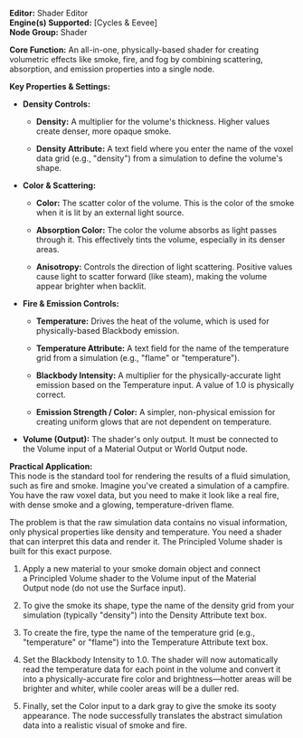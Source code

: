 **Editor:** Shader Editor  
**Engine(s) Supported:** [Cycles & Eevee]  
**Node Group:** Shader

**Core Function:** An all-in-one, physically-based shader for creating volumetric effects like smoke, fire, and fog by combining scattering, absorption, and emission properties into a single node.

**Key Properties & Settings:**

- **Density Controls:**
    
    - **Density:** A multiplier for the volume's thickness. Higher values create denser, more opaque smoke.
        
    - **Density Attribute:** A text field where you enter the name of the voxel data grid (e.g., "density") from a simulation to define the volume's shape.
        
- **Color & Scattering:**
    
    - **Color:** The scatter color of the volume. This is the color of the smoke when it is lit by an external light source.
        
    - **Absorption Color:** The color the volume absorbs as light passes through it. This effectively tints the volume, especially in its denser areas.
        
    - **Anisotropy:** Controls the direction of light scattering. Positive values cause light to scatter forward (like steam), making the volume appear brighter when backlit.
        
- **Fire & Emission Controls:**
    
    - **Temperature:** Drives the heat of the volume, which is used for physically-based Blackbody emission.
        
    - **Temperature Attribute:** A text field for the name of the temperature grid from a simulation (e.g., "flame" or "temperature").
        
    - **Blackbody Intensity:** A multiplier for the physically-accurate light emission based on the Temperature input. A value of 1.0 is physically correct.
        
    - **Emission Strength / Color:** A simpler, non-physical emission for creating uniform glows that are not dependent on temperature.
        
- **Volume (Output):** The shader's only output. It must be connected to the Volume input of a Material Output or World Output node.
    

**Practical Application:**  
This node is the standard tool for rendering the results of a fluid simulation, such as fire and smoke. Imagine you've created a simulation of a campfire. You have the raw voxel data, but you need to make it look like a real fire, with dense smoke and a glowing, temperature-driven flame.

The problem is that the raw simulation data contains no visual information, only physical properties like density and temperature. You need a shader that can interpret this data and render it. The Principled Volume shader is built for this exact purpose.

1. Apply a new material to your smoke domain object and connect a Principled Volume shader to the Volume input of the Material Output node (do not use the Surface input).
    
2. To give the smoke its shape, type the name of the density grid from your simulation (typically "density") into the Density Attribute text box.
    
3. To create the fire, type the name of the temperature grid (e.g., "temperature" or "flame") into the Temperature Attribute text box.
    
4. Set the Blackbody Intensity to 1.0. The shader will now automatically read the temperature data for each point in the volume and convert it into a physically-accurate fire color and brightness—hotter areas will be brighter and whiter, while cooler areas will be a duller red.
    
5. Finally, set the Color input to a dark gray to give the smoke its sooty appearance. The node successfully translates the abstract simulation data into a realistic visual of smoke and fire.